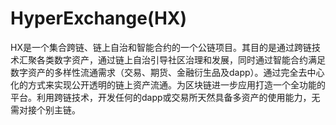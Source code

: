 # 

# HyperExchange(HX)

HX是一个集合跨链、链上自治和智能合约的一个公链项目。其目的是通过跨链技术汇聚各类数字资产，通过链上自治引导社区治理和发展，同时通过智能合约满足数字资产的多样性流通需求（交易、期货、金融衍生品及dapp）。通过完全去中心化的方式来实现公开透明的链上资产流通。为区块链进一步应用打造一个全功能的平台。利用跨链技术，开发任何的dapp或交易所天然具备多资产的使用能力，无需对接个别主链。


